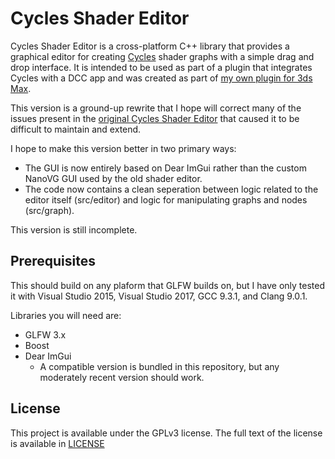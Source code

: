 # Cycles Shader Editor

Cycles Shader Editor is a cross-platform C++ library that provides a graphical editor for creating [Cycles](https://www.cycles-renderer.org/) shader graphs with a simple drag and drop interface. It is intended to be used as part of a plugin that integrates Cycles with a DCC app and was created as part of [my own plugin for 3ds Max](https://cyclesformax.net/).

This version is a ground-up rewrite that I hope will correct many of the issues present in the [original Cycles Shader Editor](https://github.com/jlwitthuhn/cycles-shader-editor) that caused it to be difficult to maintain and extend.

I hope to make this version better in two primary ways:
* The GUI is now entirely based on Dear ImGui rather than the custom NanoVG GUI used by the old shader editor.
* The code now contains a clean seperation between logic related to the editor itself (src/editor) and logic for manipulating graphs and nodes (src/graph).

This version is still incomplete.

## Prerequisites

This should build on any plaform that GLFW builds on, but I have only tested it with Visual Studio 2015, Visual Studio 2017, GCC 9.3.1, and Clang 9.0.1.

Libraries you will need are:
- GLFW 3.x
- Boost
- Dear ImGui
  - A compatible version is bundled in this repository, but any moderately recent version should work.


## License

This project is available under the GPLv3 license. The full text of the license is available in [LICENSE](LICENSE)

